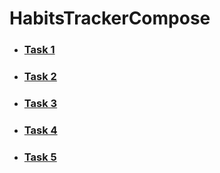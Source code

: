 # HabitsTrackerCompose

- ### [Task 1](https://github.com/Masharo/HabitsTrackerCompose/tree/task1)
- ### [Task 2](https://github.com/Masharo/HabitsTrackerCompose/tree/task2)
- ### [Task 3](https://github.com/Masharo/HabitsTrackerCompose/tree/task3)
- ### [Task 4](https://github.com/Masharo/HabitsTrackerCompose/tree/task4)
- ### [Task 5](https://github.com/Masharo/HabitsTrackerCompose/tree/task5)
